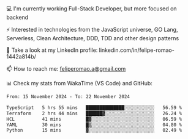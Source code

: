 💻 I'm currently working Full-Stack Developer, but more focused on backend

⚡ Interested in technologies from the JavaScript universe, GO Lang, Serverless, Clean Architecture, DDD, TDD and other design patterns

👥 Take a look at my LinkedIn profile: linkedin.com/in/felipe-romao-1442a814b/

📫 How to reach me: feliperomao.a@gmail.com

📊 Check my stats from WakaTime (VS Code) and GitHub:

<!--START_SECTION:waka-->

```txt
From: 15 November 2024 - To: 22 November 2024

TypeScript   5 hrs 55 mins   ██████████████░░░░░░░░░░░   56.59 %
Terraform    2 hrs 44 mins   ██████▓░░░░░░░░░░░░░░░░░░   26.24 %
HCL          41 mins         █▓░░░░░░░░░░░░░░░░░░░░░░░   06.59 %
YAML         30 mins         █▒░░░░░░░░░░░░░░░░░░░░░░░   04.80 %
Python       15 mins         ▓░░░░░░░░░░░░░░░░░░░░░░░░   02.49 %
```

<!--END_SECTION:waka-->
